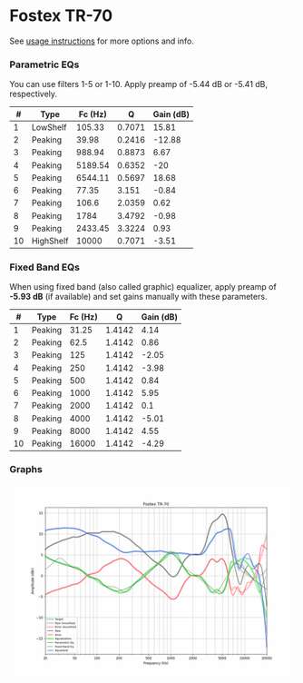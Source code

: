 # Fostex TR-70
See [usage instructions](https://github.com/jaakkopasanen/AutoEq#usage) for more options and info.

### Parametric EQs
You can use filters 1-5 or 1-10. Apply preamp of -5.44 dB or -5.41 dB, respectively.

|   # | Type      |   Fc (Hz) |      Q |   Gain (dB) |
|-----|-----------|-----------|--------|-------------|
|   1 | LowShelf  |    105.33 | 0.7071 |       15.81 |
|   2 | Peaking   |     39.98 | 0.2416 |      -12.88 |
|   3 | Peaking   |    988.94 | 0.8873 |        6.67 |
|   4 | Peaking   |   5189.54 | 0.6352 |      -20    |
|   5 | Peaking   |   6544.11 | 0.5697 |       18.68 |
|   6 | Peaking   |     77.35 | 3.151  |       -0.84 |
|   7 | Peaking   |    106.6  | 2.0359 |        0.62 |
|   8 | Peaking   |   1784    | 3.4792 |       -0.98 |
|   9 | Peaking   |   2433.45 | 3.3224 |        0.93 |
|  10 | HighShelf |  10000    | 0.7071 |       -3.51 |

### Fixed Band EQs
When using fixed band (also called graphic) equalizer, apply preamp of **-5.93 dB** (if available) and set gains manually with these parameters.

|   # | Type    |   Fc (Hz) |      Q |   Gain (dB) |
|-----|---------|-----------|--------|-------------|
|   1 | Peaking |     31.25 | 1.4142 |        4.14 |
|   2 | Peaking |     62.5  | 1.4142 |        0.86 |
|   3 | Peaking |    125    | 1.4142 |       -2.05 |
|   4 | Peaking |    250    | 1.4142 |       -3.98 |
|   5 | Peaking |    500    | 1.4142 |        0.84 |
|   6 | Peaking |   1000    | 1.4142 |        5.95 |
|   7 | Peaking |   2000    | 1.4142 |        0.1  |
|   8 | Peaking |   4000    | 1.4142 |       -5.01 |
|   9 | Peaking |   8000    | 1.4142 |        4.55 |
|  10 | Peaking |  16000    | 1.4142 |       -4.29 |

### Graphs
![](./Fostex%20TR-70.png)
